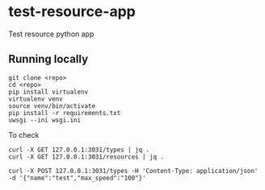 # test-resource-app
Test resource python app

## Running locally
```
git clone <repo>
cd <repo>
pip install virtualenv
virtualenv venv
source venv/bin/activate
pip install -r requirements.txt
uwsgi --ini wsgi.ini
```

To check
```
curl -X GET 127.0.0.1:3031/types | jq .
curl -X GET 127.0.0.1:3031/resources | jq .

curl -X POST 127.0.0.1:3031/types -H 'Content-Type: application/json' -d '{"name":"test","max_speed":"100"}'
```
